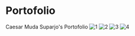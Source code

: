 # Portofolio
Caesar Muda Suparjo's Portofolio
![1](https://github.com/SigmoidBabe/Portofolio/assets/99307891/b3b8ce47-f45d-47a7-b720-b7a4d03e4cb4)
![2](https://github.com/SigmoidBabe/Portofolio/assets/99307891/156e8ce2-90ed-4735-b473-97ae6b504073)
![3](https://github.com/SigmoidBabe/Portofolio/assets/99307891/5e40c0aa-7caf-4ab6-86ea-6fea7116742f)
![4](https://github.com/SigmoidBabe/Portofolio/assets/99307891/cfd6c5a7-bc5b-4e62-94f9-e6949c3438c6)
